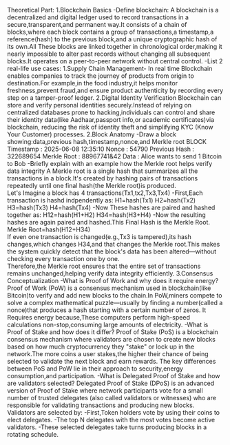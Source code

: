 Theoretical Part:
1.Blockchain Basics
  -Define blockchain:
    A blockchain is a decentralized and digital ledger used to record transactions in a secure,transparent,and permanent way.It consists of a chain of         blocks,where each block contains a group of transactions,a timestamp,a reference(hash) to the previous block,and a unique cryptographic hash of its        own.All These blocks are linked together in chronological order,making it nearly impossible to alter past records without changing all subsequent          blocks.It operates on a peer-to-peer network without central control.
  -List 2 real-life use cases:
     1.Supply Chain Management-
          In real time Blockchain enables companies to track the journey of products from origin to destination.For example,in the food industry,it                  helps monitor freshness,prevent fraud,and ensure product authenticity by recording every step on a tamper-proof ledger.
     2.Digital Identity Verification
          Blockchain can store and verify personal identities securely.Instead of relying on centralized databases prone to hacking,individuals can                  control and share their identity data(like Aadhaar,passport info,or academic certificates)via blockchain, reducing the risk of identity                    theft and simplifying KYC (Know Your Customer) processes.
2.Block Anatomy
  -Draw a block showing:data,previous hash,timestamp,nonce,and Merkle root
     BLOCK
     Timestamp     : 2025-06-08 12:35:10
     Nonce         : 54790
     Previous Hash : 322689654
     Merkle Root   : 88967741&42
     Data          : Alice wants to send 1 Bitcoin to Bob
  -Briefly explain with an example how the Merkle root helps verify data integrity
     A Merkle root is a single hash that summarizes all the transactions in a block.It's created by hashing pairs of transactions repeatedly until one       final hash(the Merkle root)is produced.  
     Let's Imagine a block has 4 transactions(Tx1,tx2,Tx3,Tx4)
     -First,Each transaction is hashd indpendently as:
            H1=hash(Tx1)
            H2=hash(Tx2)
            H3=hash(Tx3)
            H4=hash(Tx4)
     -Now These hashes are paired and hashed together as:
            H12=hash(H1+H2)
            H34=hash(H3+H4)
     -Now the resulting hashes are again paired and hashed.This Final Hash is the Merkle Root.   
            Merkle Root=hash(H12+H34)    
     If even one transaction is changed(e.g.,Tx3 is tampered),its hash changes,which changes H34,and that changes the Merkle root.This makes the             system quickly detect that the block's data has been altered—without checking every transaction one by one.  
     Therefore,the Merkle root ensures that the entire set of transactions remains unchanged,helping verify data integrity efficiently.
3.Consensus Conceptualization
  -What is Proof of Work and why does it require energy?
    Proof of Work (PoW) is a consensus mechanism used in blockchain(like Bitcoin)to verify and add new blocks to the chain.In PoW,miners compete to         solve a complex mathematical puzzle—usually by finding a number(called a nonce)that produces a hash starting with a certain number of zeros.
    It Requires energy because,These computers perform high-speed calculations non-stop,consuming large amounts of electricity.
  -What is Proof of Stake and how does it differ?
    Proof of Stake (PoS) is a blockchain consensus mechanism where validators are chosen to create new blocks based on how much cryptocurrency they         "stake" or lock up in the network.The more coins a user stakes,the higher their chance of being selected to validate the next block and earn            rewards.
    The key differences between PoS and PoW lie in their approach to security,energy consumption,and participation.
  -What is Delegated Proof of Stake and how are validators selected?
    Delegated Proof of Stake (DPoS) is an advanced version of Proof of Stake where network participants vote for a small number of trusted delegates        (also called validators or witnesses) who are responsible for validating transactions and producing new blocks.
    Validators are selected by:
      -First,Token holders vote by using their coins to elect delegates.
      -The top N delegates with the most votes become active validators.
      -These selected delegates take turns producing blocks in a rotating schedule.
